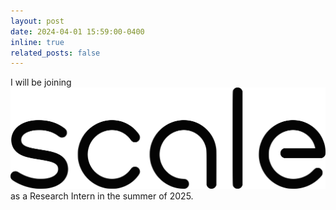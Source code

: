 ```yaml
---
layout: post
date: 2024-04-01 15:59:00-0400
inline: true
related_posts: false
---
```


I will be joining [![Scale AI](assets/img/Scale_AI.png)](https://scale.com) as a Research Intern in the summer of 2025. 